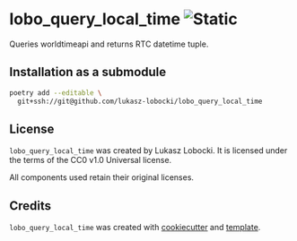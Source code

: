 # lobo_query_local_time ![Static](https://img.shields.io/badge/lewar-flores-mediumvioletred?style=for-the-badge&labelColor=forestgreen)

Queries worldtimeapi and returns RTC datetime tuple.

## Installation as a submodule

```bash
poetry add --editable \
  git+ssh://git@github.com/lukasz-lobocki/lobo_query_local_time
```

## License

`lobo_query_local_time` was created by Lukasz Lobocki. It is licensed under the terms of the CC0 v1.0 Universal license.

All components used retain their original licenses.

## Credits

`lobo_query_local_time` was created with [cookiecutter](https://cookiecutter.readthedocs.io/en/latest/) and [template](https://github.com/lukasz-lobocki/py-pkgs-cookiecutter).
